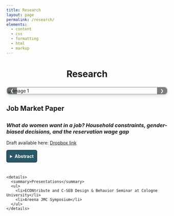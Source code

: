 ```yaml
---
title: Research
layout: page
permalink: /research/
elements:
  - content
  - css
  - formatting
  - html
  - markup
---
```


<style>
  /* General Styling */
  summary {
    font-weight: bold;
    cursor: pointer;
    padding: 10px;
    background-color: #2a5866;
    color: white;
    border: 1px solid #001f3f;
    border-radius: 5px;
    width: fit-content;
    transition: background-color 0.3s ease;
  }

  summary:hover {
    background-color: #001a35;
  }

  details {
    margin-bottom: 15px;
  }

  details[open] summary {
    background-color: #001a35;
  }

  .text-justify {
    text-align: justify;
    padding: 10px;
    background-color: #f9f9f9;
    border-left: 4px solid #ccc;
    margin-top: 10px;
    border-radius: 3px;
  }

  .button-container {
    display: flex;
    gap: 10px;
    flex-wrap: wrap;
    margin-top: 10px;
  }

  iframe {
    width: 100%;
    height: 80vh;
    border: none;
  }

  hr {
    border: none;
    border-top: 1px solid #ccc;
    margin: 20px 0;
  }

  h1 {
    margin-top: 40px;
    font-size: 2em;
    text-align: center;
  }

  h2, h3, h4 {
    margin-top: 30px;
  }

  /* Rotating Carousel Styles */
  .carousel {
    position: relative;
    max-width: 800px;
    margin: 20px auto;
    overflow: hidden;
    border: 2px solid #ccc;
    border-radius: 10px;
    box-shadow: 0 4px 10px rgba(0, 0, 0, 0.1);
  }

  .carousel-images {
    display: flex;
    transition: transform 0.5s ease-in-out;
  }

  .carousel img {
    width: 100%;
    flex-shrink: 0;
  }

  .carousel-buttons {
    position: absolute;
    top: 50%;
    width: 100%;
    display: flex;
    justify-content: space-between;
    transform: translateY(-50%);
  }

  .carousel-button {
    background-color: rgba(0, 0, 0, 0.5);
    color: white;
    border: none;
    padding: 10px;
    cursor: pointer;
    border-radius: 5px;
  }

  .carousel-button:hover {
    background-color: rgba(0, 0, 0, 0.7);
  }
</style>

<section>
  <h1>Research</h1>

  <!-- Rotating Picture Carousel -->
  <div class="carousel">
    <div class="carousel-images">
      <img src="https://via.placeholder.com/800x400?text=Image+1" alt="Image 1">
      <img src="https://via.placeholder.com/800x400?text=Image+2" alt="Image 2">
      <img src="https://via.placeholder.com/800x400?text=Image+3" alt="Image 3">
    </div>
    <div class="carousel-buttons">
      <button class="carousel-button prev">❮</button>
      <button class="carousel-button next">❯</button>
    </div>
  </div>

  <h2>Job Market Paper</h2>
  <h3><i>What do women want in a job? Household constraints, gender-biased decisions, and the reservation wage gap</i></h3>
  <p>Draft available here: <a href="https://www.dropbox.com/scl/fi/vcikrhj1dvwrig3jwfnvj/JMP_Kenza_Elass.pdf?rlkey=kncf3g3ofj1zgbz53vc098nuh&st=e6poxbut&dl=0" target="_blank">Dropbox link</a></p>

  <div class="button-container">
    <details>
      <summary>Abstract</summary>
      <p class="text-justify">
        Recent explanations of the gender wage gap emphasize the role of gender differences in job search, yet the role of household constraints remains underexplored...
      </p>
    </details>

    <details>
      <summary>Presentations</summary>
      <ul>
        <li>ECONtribute and C-SEB Design & Behavior Seminar at Cologne University</li>
        <li>Areena JMC Symposium</li>
      </ul>
    </details>
  </div>
</section>

<script>
  const carouselImages = document.querySelector('.carousel-images');
  const images = document.querySelectorAll('.carousel img');
  const prevButton = document.querySelector('.carousel-button.prev');
  const nextButton = document.querySelector('.carousel-button.next');

  let currentIndex = 0;

  function updateCarousel() {
    const width = images[0].clientWidth;
    carouselImages.style.transform = `translateX(-${currentIndex * width}px)`;
  }

  function nextImage() {
    currentIndex = (currentIndex + 1) % images.length;
    updateCarousel();
  }

  function prevImage() {
    currentIndex = (currentIndex - 1 + images.length) % images.length;
    updateCarousel();
  }

  nextButton.addEventListener('click', nextImage);
  prevButton.addEventListener('click', prevImage);

  // Auto-rotate every 3 seconds
  setInterval(nextImage, 3000);
</script>
